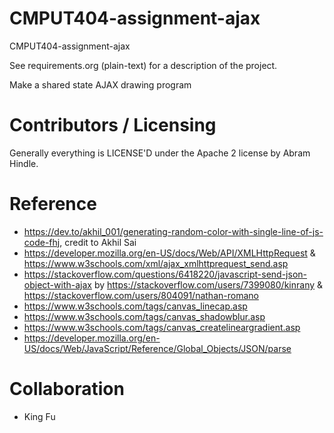CMPUT404-assignment-ajax
==============================

CMPUT404-assignment-ajax

See requirements.org (plain-text) for a description of the project.

Make a shared state AJAX drawing program

Contributors / Licensing
========================

Generally everything is LICENSE'D under the Apache 2 license by Abram Hindle.

Reference
========================
* https://dev.to/akhil_001/generating-random-color-with-single-line-of-js-code-fhj, credit to Akhil Sai
* https://developer.mozilla.org/en-US/docs/Web/API/XMLHttpRequest & https://www.w3schools.com/xml/ajax_xmlhttprequest_send.asp
* https://stackoverflow.com/questions/6418220/javascript-send-json-object-with-ajax by https://stackoverflow.com/users/7399080/kinrany & https://stackoverflow.com/users/804091/nathan-romano
* https://www.w3schools.com/tags/canvas_linecap.asp
* https://www.w3schools.com/tags/canvas_shadowblur.asp
* https://www.w3schools.com/tags/canvas_createlineargradient.asp
* https://developer.mozilla.org/en-US/docs/Web/JavaScript/Reference/Global_Objects/JSON/parse

Collaboration
========================
* King Fu


